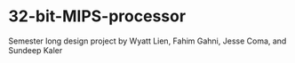 # 32-bit-MIPS-processor

Semester long design project by 
Wyatt Lien, Fahim Gahni, Jesse Coma, and Sundeep Kaler
